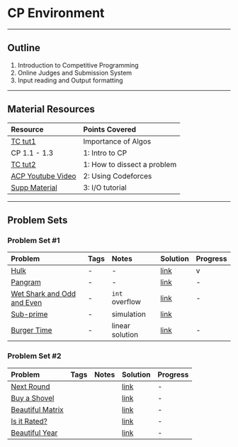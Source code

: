 # CP Environment
---
## Outline
1. Introduction to Competitive Programming
2. Online Judges and Submission System
3. Input reading and Output formatting
---
## Material Resources
| Resource                  | Points Covered                  |
|:------------------------- |:--------------------------------|
|[TC tut1](https://www.topcoder.com/community/data-science/data-science-tutorials/the-importance-of-algorithms/) | Importance of Algos | 
| CP 1.1 - 1.3 | 1: Intro to CP |
| [TC tut2](https://www.topcoder.com/community/data-science/data-science-tutorials/how-to-dissect-a-topcoder-problem-statement/) | 1: How to dissect a problem |
| [ACP Youtube Video](https://www.youtube.com/watch?v=7y6jB16zVl8&list=PLPt2dINI2MIaNcU070HIAO8JWYBcafuyG&index=5) | 2: Using Codeforces |
| [Supp Material](io_tutorial.md) | 3: I/O tutorial |

---
## Problem Sets

### Problem Set #1 

| Problem        | Tags          | Notes  | Solution | Progress |
|:------------- |:-------------|:-----|:--------|--------|
| [Hulk](http://codeforces.com/problemset/problem/705/A)     |  -  | - | [link](http://codeforces.com/contest/705/submission/21388508) |  v  |
| [Pangram](http://codeforces.com/problemset/problem/520/A)      | - | - |  [link](http://codeforces.com/contest/520/submission/15445288) |  -  |
| [Wet Shark and Odd and Even](http://codeforces.com/problemset/problem/621/A) |   -    |   `int` overflow  | [link](http://codeforces.com/contest/621/submission/15737294) |  -  |
| [Sub-prime](https://uva.onlinejudge.org/index.php?option=com_onlinejudge&Itemid=8&page=show_problem&problem=2726) | - | simulation | [link](https://github.com/AhmadElsagheer/UVa-Solutions/blob/master/v116/SubPrimeUVa11679.java) |
| [Burger Time](https://uva.onlinejudge.org/index.php?option=com_onlinejudge&Itemid=8&category=24&page=show_problem&problem=2708) | - | linear solution | [link](https://github.com/AhmadElsagheer/UVa-Solutions/blob/master/v116/BurgerTime_UVa11661.java) |  -  |

### Problem Set #2

| Problem        | Tags          | Notes  | Solution | Progress |
|:------------- |:-------------|:-----|:--------|--------|
| [Next Round](http://codeforces.com/contest/158/problem/A) |       |     | [link](http://codeforces.com/contest/158/submission/9439064) |  -  |
| [Buy a Shovel](http://codeforces.com/contest/732/problem/A) |       |     | [link](http://codeforces.com/contest/732/submission/21533265) |  -  |
| [Beautiful Matrix](http://codeforces.com/contest/263/problem/A) |       |     | [link](http://codeforces.com/contest/263/submission/12431609) |  -  |
| [Is it Rated?](http://codeforces.com/contest/807/problem/A) |       |     | [link](http://codeforces.com/contest/807/submission/26927293) |  -  |
| [Beautiful Year](http://codeforces.com/problemset/problem/271/A) |       |     | [link](http://codeforces.com/contest/271/submission/14757983) |  -  |

